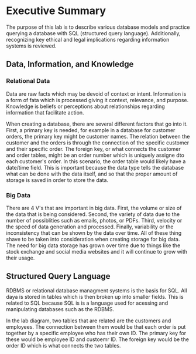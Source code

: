 # Executive Summary
The purpose of this lab is to describe various database models and practice querying a database with SQL (structured query language). Additionally, recognizing key ethical and legal implications regarding information systems is reviewed.
## Data, Information, and Knowledge
### Relational Data
Data are raw facts which may be devoid of context or intent. Information is a form of fata which is processed giving it context, relevance, and purpose. Knowledge is beliefs or perceptions about relationships regarding information that facilitate action. 

When creating a database, there are several different factors that go into it. First, a primary key is needed, for example in a database for customer orders, the primary key might be customer names. The relation between the customer and the orders is through the connection of the specific customer and their specific order. The foreign key, or what connects the customer and order tables, might be an order number which is uniquely assigne dto each customer's order. In this scenario, the order table would likely have a date/time field. This is important because the data type tells the database what can be done with the data itself, and so that the proper amount of storage is saved in order to store the data. 
### Big Data
There are 4 V's that are important in big data. First, the volume or size of the data that is being considered. Second, the variety of data due to the number of possiblities such as emails, photos, or PDFs. Third, velocity or the speed of data generation and processed. Finally, variability or the inconsistency that can be shown by the data over time. All of these thing shave to be taken into consideration when creating storage for big data. The need for big data storage has grown over time due to things like the stock exchange and social media websites and it will continue to grow with their usage. 
## Structured Query Language 
RDBMS or relational database managment systems is the basis for SQL. All daya is stored in tables which is then broken up into smaller fields. This is related to SQL because SQL is is a language used for acessing and manipulating databases such as the RDBMS. 

In the lab diagram, two tables that are related are the customers and employees. The connection between them would be that each order is put together by a specific employee who has their own ID. The primary key for these would be employee ID and custoemr ID. The foreign key would be the order ID which is what connects the two tables. 
